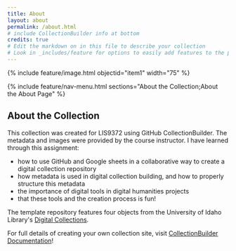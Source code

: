 ```yaml
---
title: About
layout: about
permalink: /about.html
# include CollectionBuilder info at bottom
credits: true
# Edit the markdown on in this file to describe your collection
# Look in _includes/feature for options to easily add features to the page
---
```


{% include feature/image.html objectid="item1" width="75" %}

{% include feature/nav-menu.html sections="About the Collection;About the About Page" %}

## About the Collection

This collection was created for LIS9372 using GitHub CollectionBuilder. The metadata and images were provided by the course instructor. I have learned through this assignment: 

- how to use GitHub and Google sheets in a collaborative way to create a digital collection repository
- how metadata is used in digital collection building, and how to properly structure this metadata
- the importance of digital tools in digital humanities projects
- that these tools and the creation process is fun!

The template repository features four objects from the University of Idaho Library's [Digital Collections](https://www.lib.uidaho.edu/digital). 

For full details of creating your own collection site, visit [CollectionBuilder Documentation](https://collectionbuilder.github.io/cb-docs/)!

 
